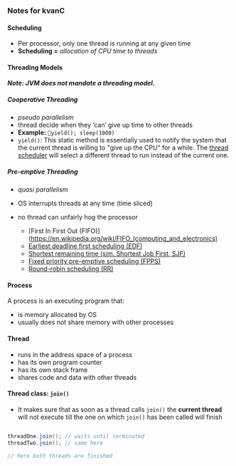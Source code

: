 ### Notes for kvanC

#### Scheduling

- Per processor, only one thread is running at any given time
- **Scheduling =** *allocation of CPU time to threads*


#### Threading Models

*__Note: JVM does not mandate a threading model.__*

##### Cooperative Threading

- *pseudo parallelism*
- thread decide when they ‘can’ give up time to other threads
- **Example:**  `yield(); sleep(1000)`
- `yield()`: This static method is essentially used to notify the system that the current thread is willing to "give up the CPU" for a while. The [thread scheduler](http://www.javamex.com/tutorials/threads/thread_scheduling.shtml) will select a different thread to run instead of the current one.


##### Pre-emptive Threading

- *quasi parallelism*
  
- OS interrupts threads at any time (time sliced)
  
- no thread can unfairly hog the processor
  
  - [First In First Out (FIFO)](https://en.wikipedia.org/wiki/FIFO_(computing_and_electronics)
  - [Earliest deadline first scheduling (EDF)](https://en.wikipedia.org/wiki/Earliest_deadline_first_scheduling)
  - [Shortest remaining time (sim. Shortest Job First, SJF)](https://en.wikipedia.org/wiki/Shortest_remaining_time)
  - [Fixed priority pre-emptive scheduling (FPPS)](https://en.wikipedia.org/wiki/Fixed_priority_pre-emptive_scheduling)
  - [Round-robin scheduling (RR)](https://en.wikipedia.org/wiki/Round-robin_scheduling)
  


#### Process

A process is an executing program that:

- is memory allocated by OS
- usually does not share memory with other processes


#### Thread

- runs in the address space of a process
- has its own program counter
- has its own stack frame
- shares code and data with other threads


#### Thread class: `join()`

- It makes sure that as soon as a thread calls `join()` the **current thread** will not execute till the one on which `join()` has been called will finish


``` java

threadOne.join(); // waits until terminated
threadTwo.join(); // same here

// here both threads are finished 
```

#### 
